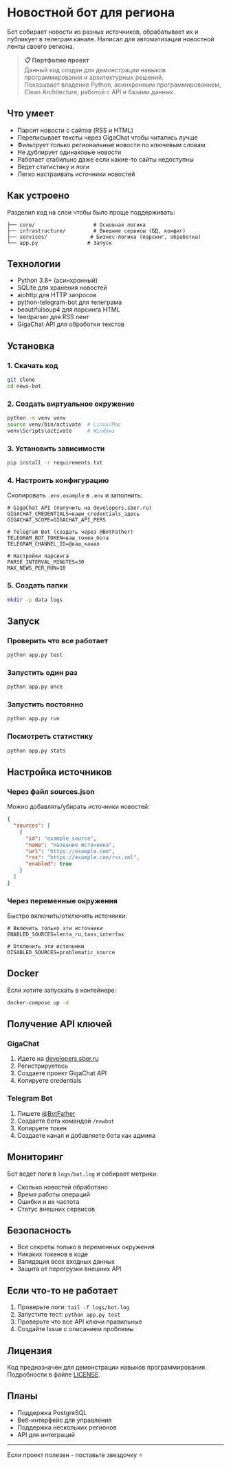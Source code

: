 # Новостной бот для региона

Бот собирает новости из разных источников, обрабатывает их и публикует в телеграм канале. Написал для автоматизации новостной ленты своего региона.

> **📋 Портфолио проект**  
> Данный код создан для демонстрации навыков программирования и архитектурных решений.  
> Показывает владение Python, асинхронным программированием, Clean Architecture, работой с API и базами данных.

## Что умеет

- Парсит новости с сайтов (RSS и HTML)
- Переписывает тексты через GigaChat чтобы читались лучше
- Фильтрует только региональные новости по ключевым словам
- Не дублирует одинаковые новости
- Работает стабильно даже если какие-то сайты недоступны
- Ведет статистику и логи
- Легко настраивать источники новостей

## Как устроено

Разделил код на слои чтобы было проще поддерживать:

```
├── core/                   # Основная логика
├── infrastructure/         # Внешние сервисы (БД, конфиг)
├── services/              # Бизнес-логика (парсинг, обработка)
└── app.py                # Запуск
```

## Технологии

- Python 3.8+ (асинхронный)
- SQLite для хранения новостей
- aiohttp для HTTP запросов
- python-telegram-bot для телеграма
- beautifulsoup4 для парсинга HTML
- feedparser для RSS лент
- GigaChat API для обработки текстов

## Установка

### 1. Скачать код

```bash
git clone
cd news-bot
```

### 2. Создать виртуальное окружение

```bash
python -m venv venv
source venv/bin/activate  # Linux/Mac
venv\Scripts\activate     # Windows
```

### 3. Установить зависимости

```bash
pip install -r requirements.txt
```

### 4. Настроить конфигурацию

Скопировать `.env.example` в `.env` и заполнить:

```env
# GigaChat API (получить на developers.sber.ru)
GIGACHAT_CREDENTIALS=ваши_credentials_здесь
GIGACHAT_SCOPE=GIGACHAT_API_PERS

# Telegram Bot (создать через @BotFather)
TELEGRAM_BOT_TOKEN=ваш_токен_бота
TELEGRAM_CHANNEL_ID=@ваш_канал

# Настройки парсинга
PARSE_INTERVAL_MINUTES=30
MAX_NEWS_PER_RUN=10
```

### 5. Создать папки

```bash
mkdir -p data logs
```

## Запуск

### Проверить что все работает

```bash
python app.py test
```

### Запустить один раз

```bash
python app.py once
```

### Запустить постоянно

```bash
python app.py run
```

### Посмотреть статистику

```bash
python app.py stats
```

## Настройка источников

### Через файл sources.json

Можно добавлять/убирать источники новостей:

```json
{
  "sources": [
    {
      "id": "example_source",
      "name": "Название источника",
      "url": "https://example.com",
      "rss": "https://example.com/rss.xml",
      "enabled": true
    }
  ]
}
```

### Через переменные окружения

Быстро включить/отключить источники:

```env
# Включить только эти источники
ENABLED_SOURCES=lenta_ru,tass,interfax

# Отключить эти источники
DISABLED_SOURCES=problematic_source
```

## Docker

Если хотите запускать в контейнере:

```bash
docker-compose up -d
```

## Получение API ключей

### GigaChat

1. Идете на [developers.sber.ru](https://developers.sber.ru/)
2. Регистрируетесь
3. Создаете проект GigaChat API
4. Копируете credentials

### Telegram Bot

1. Пишете [@BotFather](https://t.me/BotFather)
2. Создаете бота командой `/newbot`
3. Копируете токен
4. Создаете канал и добавляете бота как админа

## Мониторинг

Бот ведет логи в `logs/bot.log` и собирает метрики:
- Сколько новостей обработано
- Время работы операций
- Ошибки и их частота
- Статус внешних сервисов

## Безопасность

- Все секреты только в переменных окружения
- Никаких токенов в коде
- Валидация всех входных данных
- Защита от перегрузки внешних API

## Если что-то не работает

1. Проверьте логи: `tail -f logs/bot.log`
2. Запустите тест: `python app.py test`
3. Проверьте что все API ключи правильные
4. Создайте Issue с описанием проблемы

## Лицензия

Код предназначен для демонстрации навыков программирования. Подробности в файле [LICENSE](LICENSE).

## Планы

- Поддержка PostgreSQL
- Веб-интерфейс для управления
- Поддержка нескольких регионов
- API для интеграций

---

Если проект полезен - поставьте звездочку ⭐
